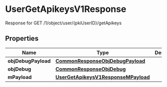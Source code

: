 

# UserGetApikeysV1Response

Response for GET /1/object/user/{pkiUserID}/getApikeys

## Properties

| Name | Type | Description | Notes |
|------------ | ------------- | ------------- | -------------|
|**objDebugPayload** | [**CommonResponseObjDebugPayload**](CommonResponseObjDebugPayload.md) |  |  |
|**objDebug** | [**CommonResponseObjDebug**](CommonResponseObjDebug.md) |  |  [optional] |
|**mPayload** | [**UserGetApikeysV1ResponseMPayload**](UserGetApikeysV1ResponseMPayload.md) |  |  |



